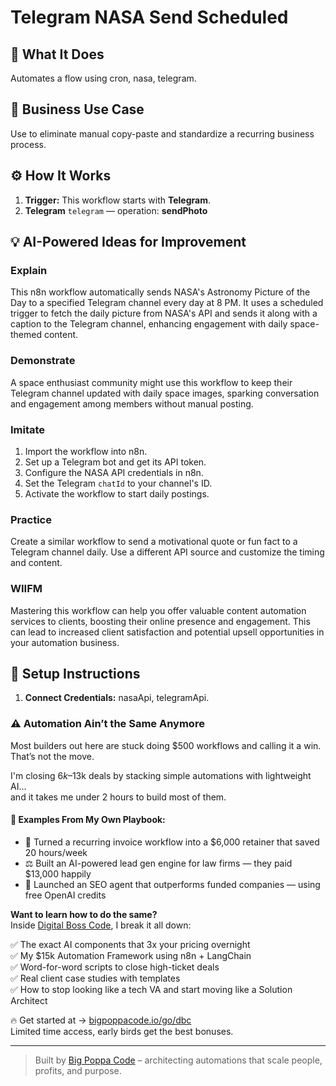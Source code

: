 # Telegram NASA Send Scheduled
## 🚀 What It Does
Automates a flow using cron, nasa, telegram.

## 💼 Business Use Case
Use to eliminate manual copy-paste and standardize a recurring business process.

## ⚙️ How It Works
1. **Trigger:** This workflow starts with **Telegram**.
2. **Telegram** `telegram` — operation: **sendPhoto**

## 💡 AI-Powered Ideas for Improvement
### Explain
This n8n workflow automatically sends NASA's Astronomy Picture of the Day to a specified Telegram channel every day at 8 PM. It uses a scheduled trigger to fetch the daily picture from NASA's API and sends it along with a caption to the Telegram channel, enhancing engagement with daily space-themed content.

### Demonstrate
A space enthusiast community might use this workflow to keep their Telegram channel updated with daily space images, sparking conversation and engagement among members without manual posting.

### Imitate
1. Import the workflow into n8n.
2. Set up a Telegram bot and get its API token.
3. Configure the NASA API credentials in n8n.
4. Set the Telegram `chatId` to your channel's ID.
5. Activate the workflow to start daily postings.

### Practice
Create a similar workflow to send a motivational quote or fun fact to a Telegram channel daily. Use a different API source and customize the timing and content.

### WIIFM
Mastering this workflow can help you offer valuable content automation services to clients, boosting their online presence and engagement. This can lead to increased client satisfaction and potential upsell opportunities in your automation business.

## 🔧 Setup Instructions
1. **Connect Credentials:** nasaApi, telegramApi.

### ⚠️ Automation Ain’t the Same Anymore

Most builders out here are stuck doing $500 workflows and calling it a win.  
That’s not the move.  

I'm closing $6k–$13k deals by stacking simple automations with lightweight AI...  
and it takes me under 2 hours to build most of them.

#### 🧠 Examples From My Own Playbook:
- 🔁 Turned a recurring invoice workflow into a $6,000 retainer that saved 20 hours/week  
- ⚖️ Built an AI-powered lead gen engine for law firms — they paid $13,000 happily  
- 🚀 Launched an SEO agent that outperforms funded companies — using free OpenAI credits  

**Want to learn how to do the same?**  
Inside [Digital Boss Code](https://bigpoppacode.io/go/dbc), I break it all down:

✅ The exact AI components that 3x your pricing overnight  
✅ My $15k Automation Framework using n8n + LangChain  
✅ Word-for-word scripts to close high-ticket deals  
✅ Real client case studies with templates  
✅ How to stop looking like a tech VA and start moving like a Solution Architect  

🔥 Get started at → [bigpoppacode.io/go/dbc](https://bigpoppacode.io/go/dbc)  
Limited time access, early birds get the best bonuses.

---
> Built by [Big Poppa Code](https://bigpoppacode.io) – architecting automations that scale people, profits, and purpose.
